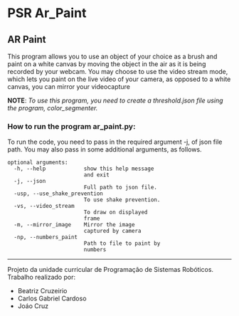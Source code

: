 # PSR Ar_Paint

## AR Paint

This program allows you to use an object of your choice as a brush and paint on a white canvas by moving the object in the air as it is being recorded by your webcam. You may choose to use the video stream mode, which lets you paint on the live video of your camera, as opposed to a white canvas, you can mirror your videocapture

**NOTE**: *To use this program, you need to create a threshold.json file using the program, color_segmenter.*

### How to run the program ar_paint.py:

To run the code, you need to pass in the required argument -j, of json file path. You may also pass in some additional arguments, as follows.

```text
optional arguments:
  -h, --help            show this help message
                        and exit
  -j, --json
                        Full path to json file.
  -usp, --use_shake_prevention
                        To use shake prevention.
  -vs, --video_stream
                        To draw on displayed
                        frame
  -m, --mirror_image    Mirror the image
                        captured by camera
  -np, --numbers_paint
                        Path to file to paint by
                        numbers

```

***
Projeto da unidade curricular de Programação de Sistemas Robóticos.
Trabalho realizado por:

- Beatriz Cruzeirio
- Carlos Gabriel Cardoso
- Joáo Cruz
